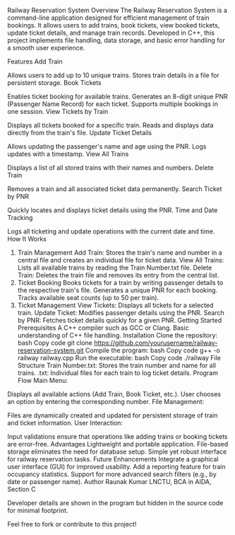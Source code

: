 Railway Reservation System
Overview
The Railway Reservation System is a command-line application designed for efficient management of train bookings. It allows users to add trains, book tickets, view booked tickets, update ticket details, and manage train records. Developed in C++, this project implements file handling, data storage, and basic error handling for a smooth user experience.

Features
Add Train

Allows users to add up to 10 unique trains.
Stores train details in a file for persistent storage.
Book Tickets

Enables ticket booking for available trains.
Generates an 8-digit unique PNR (Passenger Name Record) for each ticket.
Supports multiple bookings in one session.
View Tickets by Train

Displays all tickets booked for a specific train.
Reads and displays data directly from the train's file.
Update Ticket Details

Allows updating the passenger's name and age using the PNR.
Logs updates with a timestamp.
View All Trains

Displays a list of all stored trains with their names and numbers.
Delete Train

Removes a train and all associated ticket data permanently.
Search Ticket by PNR

Quickly locates and displays ticket details using the PNR.
Time and Date Tracking

Logs all ticketing and update operations with the current date and time.
How It Works
1. Train Management
Add Train: Stores the train's name and number in a central file and creates an individual file for ticket data.
View All Trains: Lists all available trains by reading the Train Number.txt file.
Delete Train: Deletes the train file and removes its entry from the central list.
2. Ticket Booking
Books tickets for a train by writing passenger details to the respective train's file.
Generates a unique PNR for each booking.
Tracks available seat counts (up to 50 per train).
3. Ticket Management
View Tickets: Displays all tickets for a selected train.
Update Ticket: Modifies passenger details using the PNR.
Search by PNR: Fetches ticket details quickly for a given PNR.
Getting Started
Prerequisites
A C++ compiler such as GCC or Clang.
Basic understanding of C++ file handling.
Installation
Clone the repository:
bash
Copy code
git clone https://github.com/yourusername/railway-reservation-system.git
Compile the program:
bash
Copy code
g++ -o railway railway.cpp
Run the executable:
bash
Copy code
./railway
File Structure
Train Number.txt: Stores the train number and name for all trains.
<TrainNumber>.txt: Individual files for each train to log ticket details.
Program Flow
Main Menu:

Displays all available actions (Add Train, Book Ticket, etc.).
User chooses an option by entering the corresponding number.
File Management:

Files are dynamically created and updated for persistent storage of train and ticket information.
User Interaction:

Input validations ensure that operations like adding trains or booking tickets are error-free.
Advantages
Lightweight and portable application.
File-based storage eliminates the need for database setup.
Simple yet robust interface for railway reservation tasks.
Future Enhancements
Integrate a graphical user interface (GUI) for improved usability.
Add a reporting feature for train occupancy statistics.
Support for more advanced search filters (e.g., by date or passenger name).
Author
Raunak Kumar
LNCTU, BCA in AIDA, Section C

Developer details are shown in the program but hidden in the source code for minimal footprint.

Feel free to fork or contribute to this project!
